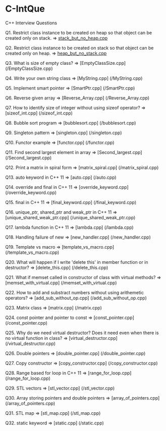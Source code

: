 # C-IntQue
C++ Interview Questions

Q1. Restrict class instance to be created on heap so that object can be created only on stack. => [stack_but_no_heap.cpp](/stack_but_no_heap.cpp)

Q2. Restrict class instance to be created on stack so that object can be created only on heap. => [heap_but_no_stack.cpp](/heap_but_no_stack.cpp)

Q3. What is size of empty class? => [EmptyClassSize.cpp] (/EmptyClassSize.cpp)

Q4. Write your own string class => [MyString.cpp] (/MyString.cpp)

Q5. Implement smart pointer => [SmartPtr.cpp] (/SmartPtr.cpp)

Q6. Reverse given array => [Reverse_Array.cpp] (/Reverse_Array.cpp)

Q7. How to identify size of integer without using sizeof operator? => [sizeof_int.cpp] (/sizeof_int.cpp)

Q8. Bubble sort program => [bubblesort.cpp] (/bubblesort.cpp)

Q9. Singleton pattern => [singleton.cpp] (/singleton.cpp)

Q10. Functor example => [functor.cpp] (/functor.cpp)

Q11. Find second largest element in array => [Second_largest.cpp] (/Second_largest.cpp)

Q12. Print a matrix in spiral form => [matrix_spiral.cpp] (/matrix_spiral.cpp)

Q13. auto keyword in C++ 11 => [auto.cpp] (/auto.cpp)

Q14. override and final in C++ 11 => [override_keyword.cpp] (/override_keyword.cpp)

Q15. final in C++ 11 => [final_keyword.cpp] (/final_keyword.cpp)

Q16. unique_ptr, shared_ptr and weak_ptr in C++ 11 => [unique_shared_weak_ptr.cpp] (/unique_shared_weak_ptr.cpp)

Q17. lambda function in C++ 11 => [lambda.cpp] (/lambda.cpp)

Q18. Handling failure of new => [new_handler.cpp] (/new_handler.cpp)

Q19. Template vs macro => [template_vs_macro.cpp] (/template_vs_macro.cpp)

Q20. What will happen if I write 'delete this' in member function or in destructor? => [delete_this.cpp] (/delete_this.cpp)

Q21. What if memset called in constructor of class with virtual methods? => [memset_with_virtual.cpp] (/memset_with_virtual.cpp)

Q22. How to add and substract numbers without using arithemetic operators? => [add_sub_without_op.cpp] (/add_sub_without_op.cpp)

Q23. Matrix class => [matrix.cpp] (/matrix.cpp)

Q24. const pointer and pointer to const => [const_pointer.cpp] (/const_pointer.cpp)

Q25. Why do we need virtual destructor? Does it need even when there is no virtual function in class? => [virtual_destructor.cpp] (/virtual_destructor.cpp)

Q26. Double pointers => [double_pointer.cpp] (/double_pointer.cpp)

Q27. Copy constructor => [copy_constructor.cpp] (/copy_constructor.cpp)

Q28. Range based for loop in C++ 11 => [range_for_loop.cpp] (/range_for_loop.cpp)

Q29. STL vectors => [stl_vector.cpp] (/stl_vector.cpp)

Q30. Array storing pointers and double pointers => [array_of_pointers.cpp] (/array_of_pointers.cpp)

Q31. STL map => [stl_map.cpp] (/stl_map.cpp)

Q32. static keyword => [static.cpp]  (/static.cpp)



